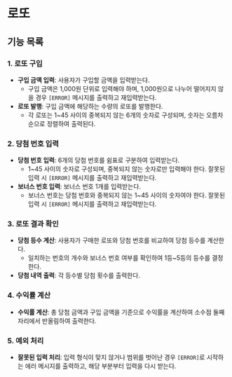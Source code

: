 # 로또

## 기능 목록

### 1. 로또 구입
- **구입 금액 입력**: 사용자가 구입할 금액을 입력받는다.
  - 구입 금액은 1,000원 단위로 입력해야 하며, 1,000원으로 나누어 떨어지지 않을 경우 `[ERROR]` 메시지를 출력하고 재입력받는다.
- **로또 발행**: 구입 금액에 해당하는 수량의 로또를 발행한다.
  - 각 로또는 1~45 사이의 중복되지 않는 6개의 숫자로 구성되며, 숫자는 오름차순으로 정렬하여 출력된다.

### 2. 당첨 번호 입력
- **당첨 번호 입력**: 6개의 당첨 번호를 쉼표로 구분하여 입력받는다.
  - 1~45 사이의 숫자로 구성되며, 중복되지 않는 숫자로만 입력해야 한다. 잘못된 입력 시 `[ERROR]` 메시지를 출력하고 재입력받는다.
- **보너스 번호 입력**: 보너스 번호 1개를 입력받는다.
  - 보너스 번호는 당첨 번호와 중복되지 않는 1~45 사이의 숫자여야 한다. 잘못된 입력 시 `[ERROR]` 메시지를 출력하고 재입력받는다.

### 3. 로또 결과 확인
- **당첨 등수 계산**: 사용자가 구매한 로또와 당첨 번호를 비교하여 당첨 등수를 계산한다.
  - 일치하는 번호의 개수와 보너스 번호 여부를 확인하여 1등~5등의 등수를 결정한다.
- **당첨 내역 출력**: 각 등수별 당첨 횟수를 출력한다.

### 4. 수익률 계산
- **수익률 계산**: 총 당첨 금액과 구입 금액을 기준으로 수익률을 계산하여 소수점 둘째 자리에서 반올림하여 출력한다.

### 5. 예외 처리
- **잘못된 입력 처리**: 입력 형식이 맞지 않거나 범위를 벗어난 경우 `[ERROR]`로 시작하는 에러 메시지를 출력하고, 해당 부분부터 입력을 다시 받는다.
